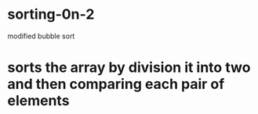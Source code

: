 # sorting-0n-2
modified bubble sort
<h1>sorts the array by division it into two and then comparing each pair of elements</h1>
